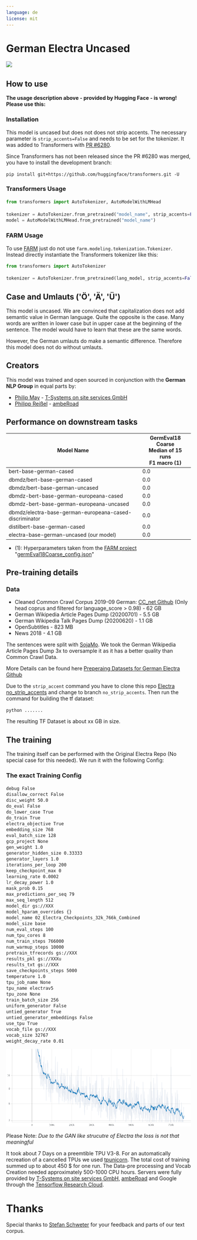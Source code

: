 ```yaml
---
language: de
license: mit
---
```


# German Electra Uncased
<a href="https://huggingface.co/exbert/?model=bert-base-german-cased">
	<img width="300px" src="https://files.gitter.im/5ef78b07d73408ce4fe81246/bBV6/electrav4.png">
</a>

## How to use
**The usage description above - provided by Hugging Face - is wrong! Please use this:**

### Installation
This model is uncased but does not does not strip accents.
The necessary parameter is `strip_accents=False` and needs to be set for the tokenizer.
It was added to Transformers with [PR #6280](https://github.com/huggingface/transformers/pull/6280).

Since Transformers has not been released since the PR #6280 was merged, you have to install the development
branch: 

`pip install git+https://github.com/huggingface/transformers.git -U`

### Transformers Usage
```python
from transformers import AutoTokenizer, AutoModelWithLMHead

tokenizer = AutoTokenizer.from_pretrained("model_name", strip_accents=False)
model = AutoModelWithLMHead.from_pretrained("model_name")
```

### FARM Usage
To use [FARM](https://farm.deepset.ai/) just do not use `farm.modeling.tokenization.Tokenizer`. Instead directly instantiate the Transformers tokenizer like this:

```python
from transformers import AutoTokenizer

tokenizer = AutoTokenizer.from_pretrained(lang_model, strip_accents=False)
```

## Case and Umlauts ('Ö', 'Ä', 'Ü')
This model is uncased. We are convinced that capitalization does not add semantic value in German language.
Quite the opposite is the case. Many words are written in lower case but in upper case at the beginning of 
the sentence. The model would have to learn that these are the same words.

However, the German umlauts do make a semantic difference. Therefore this model does not do without umlauts.

## Creators
This model was trained and open sourced in conjunction with the **German NLP Group** in equal parts by:
- [Philip May](https://eniak.de) - [T-Systems on site services GmbH](https://www.t-systems-onsite.de/)
- [Philipp Reißel](https://www.reissel.eu) - [ambeRoad](https://amberoad.de/)

## Performance on downstream tasks

| Model Name                                              | GermEval18 Coarse<br/>Median of 15 runs</br>F1 macro (1) |
|---------------------------------------------------------|----------------------------------------------------------|
| bert-base-german-cased                                  | 0.0                                                      |
| dbmdz/bert-base-german-cased                            | 0.0                                                      |
| dbmdz/bert-base-german-uncased                          | 0.0                                                      |
| dbmdz-bert-base-german-europeana-cased                  | 0.0                                                      |
| dbmdz-bert-base-german-europeana-uncased                | 0.0                                                      |
| dbmdz/electra-base-german-europeana-cased-discriminator | 0.0                                                      |
| distilbert-base-german-cased                            | 0.0                                                      |
| electra-base-german-uncased (our model)                 | 0.0                                                      |

- (1): Hyperparameters taken from the [FARM project](https://farm.deepset.ai/) "[germEval18Coarse_config.json](https://github.com/deepset-ai/FARM/blob/master/experiments/german-bert2.0-eval/germEval18Coarse_config.json)"

## Pre-training details

### Data 
- Cleaned Common Crawl Corpus 2019-09 German: [CC_net Github](https://github.com/facebookresearch/cc_net) (Only head coprus and filtered for language_score > 0.98) - 62 GB
- German Wikipedia Article Pages Dump (20200701) - 5.5 GB
- German Wikipedia Talk Pages Dump (20200620) - 1.1 GB
- OpenSubtitles - 823 MB
- News 2018 - 4.1 GB

The sentences were split with [SojaMo](https://github.com/tsproisl/SoMaJo). We took the German Wikipedia Article Pages Dump 3x to oversample it as it has a better quality than Common Crawl Data.

More Details can be found here [Preperaing Datasets for German Electra Github](https://github.com/PhilipMay/german-transformer-training)

Due to the `strip_accent` command you have to clone this repo [Electra no_strip_accents](https://github.com/PhilipMay/electra/tree/no_strip_accents) and change to branch `no_strip_accents`. Then run the command for building the tf dataset: 

`python .......`

The resulting TF Dataset is about xx GB in size. 

## The training

The training itself can be performed with the Original Electra Repo (No special case for this needed). 
We run it with the following Config: 

### The exact Training Config
```
debug False
disallow_correct False
disc_weight 50.0
do_eval False
do_lower_case True
do_train True
electra_objective True
embedding_size 768
eval_batch_size 128
gcp_project None
gen_weight 1.0
generator_hidden_size 0.33333
generator_layers 1.0
iterations_per_loop 200
keep_checkpoint_max 0
learning_rate 0.0002
lr_decay_power 1.0
mask_prob 0.15
max_predictions_per_seq 79
max_seq_length 512
model_dir gs://XXX
model_hparam_overrides {}
model_name 02_Electra_Checkpoints_32k_766k_Combined
model_size base
num_eval_steps 100
num_tpu_cores 8
num_train_steps 766000
num_warmup_steps 10000
pretrain_tfrecords gs://XXX
results_pkl gs://XXXu
results_txt gs://XXX
save_checkpoints_steps 5000
temperature 1.0
tpu_job_name None
tpu_name electrav5
tpu_zone None
train_batch_size 256
uniform_generator False
untied_generator True
untied_generator_embeddings False
use_tpu True
vocab_file gs://XXX
vocab_size 32767
weight_decay_rate 0.01
```

![Training Loss](loss.png)

Please Note: *Due to the GAN like strucutre of Electra the loss is not that meaningful* 

It took about 7 Days on a preemtible TPU V3-8. For an automatically recreation of a cancelled TPUs we used [tpunicorn](https://github.com/shawwn/tpunicorn). The total cost of training summed up to about 450 $ for one run. The Data-pre processing and Vocab Creation needed approximately 500-1000 CPU hours. Servers were fully provided by [T-Systems on site services GmbH](https://www.t-systems-onsite.de/), [ambeRoad](https://amberoad.de/) and Google through the [Tensorflow Research Cloud](https://www.tensorflow.org/tfrc).

# Thanks
Special thanks to [Stefan Schweter](https://github.com/stefan-it) for your feedback and parts of our text corpus.
